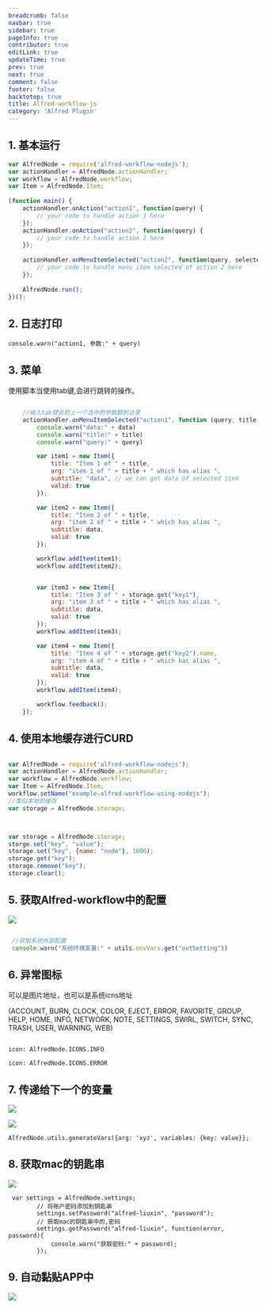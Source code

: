 ```yaml
---
breadcrumb: false
navbar: true
sidebar: true
pageInfo: true
contributor: true
editLink: true
updateTime: true
prev: true
next: true
comment: false
footer: false
backtotop: true
title: Alfred-workflow-js
category: 'Alfred Plugin'
---
```


## 1. 基本运行


```javascript
var AlfredNode = require('alfred-workflow-nodejs');
var actionHandler = AlfredNode.actionHandler;
var workflow = AlfredNode.workflow;
var Item = AlfredNode.Item;
 
(function main() {
    actionHandler.onAction("action1", function(query) {
        // your code to handle action 1 here
    });
    actionHandler.onAction("action2", function(query) {
        // your code to handle action 2 here
    });
    
    actionHandler.onMenuItemSelected("action2", function(query, selectedTitle, selectedData) {
        // your code to handle manu item selected of action 2 here
    });
 
    AlfredNode.run();
})();

```

## 2. 日志打印

```
console.warn("action1, 参数:" + query)
```

## 3. 菜单

使用脚本当使用tab键,会进行跳转的操作。

```javascript

    //输入tab键会把上一个选中的参数翻到这里
    actionHandler.onMenuItemSelected("action1", function (query, title, data) {
        console.warn("data:" + data)
        console.warn("title:" + title)
        console.warn("query:" + query)

        var item1 = new Item({
            title: "Item 1 of " + title,
            arg: "item 1 of " + title + " which has alias ",
            subtitle: "data", // we can get data of selected item
            valid: true
        });

        var item2 = new Item({
            title: "Item 2 of " + title,
            arg: "item 2 of " + title + " which has alias ",
            subtitle: data,
            valid: true
        });

        workflow.addItem(item1);
        workflow.addItem(item2);


        var item3 = new Item({
            title: "Item 3 of " + storage.get("key1"),
            arg: "item 3 of " + title + " which has alias ",
            subtitle: data,
            valid: true
        });
        workflow.addItem(item3);

        var item4 = new Item({
            title: "Item 4 of " + storage.get("key2").name,
            arg: "item 4 of " + title + " which has alias ",
            subtitle: data,
            valid: true
        });
        workflow.addItem(item4);

        workflow.feedback();
    });
```

## 4. 使用本地缓存进行CURD

```javascript

var AlfredNode = require('alfred-workflow-nodejs');
var actionHandler = AlfredNode.actionHandler;
var workflow = AlfredNode.workflow;
var Item = AlfredNode.Item;
workflow.setName("example-alfred-workflow-using-nodejs");
//类似本地的缓存
var storage = AlfredNode.storage;



var storage = AlfredNode.storage;
storge.set("key", "value");
storage.set("key", {name: "node"}, 1000);
storage.get("key");
storage.remove("key");
storage.clear();
```

## 5. 获取Alfred-workflow中的配置

![](https://img.springlearn.cn/blog/learn_1605443439000.png)

```javascript

 //获取系统外部配置
 console.warn("系统环境变量:" + utils.envVars.get("outSetting"))
```

## 6. 异常图标

可以是图片地址，也可以是系统icns地址

(ACCOUNT, BURN, CLOCK, COLOR, EJECT, ERROR, FAVORITE, GROUP, HELP, HOME, INFO, NETWORK, NOTE, SETTINGS, SWIRL, SWITCH, SYNC, TRASH, USER, WARNING, WEB)

```

icon: AlfredNode.ICONS.INFO

icon: AlfredNode.ICONS.ERROR
```

## 7. 传递给下一个的变量

![](https://img.springlearn.cn/blog/learn_1605444141000.png)

![](https://img.springlearn.cn/blog/learn_1605444173000.png)

```
AlfredNode.utils.generateVars({arg: 'xyz', variables: {key: value}};

```

## 8. 获取mac的钥匙串

![](https://img.springlearn.cn/blog/learn_1605444750000.png)

```
 var settings = AlfredNode.settings;
        // 将账户密码添加到钥匙串
        settings.setPassword("alfred-liuxin", "password");
        // 获取mac的钥匙串中的,密码
        settings.getPassword("alfred-liuxin", function(error, password){
            console.warn("获取密码:" + password);
        });
```


## 9. 自动黏贴APP中

![](https://img.springlearn.cn/blog/learn_1605446383000.png)

